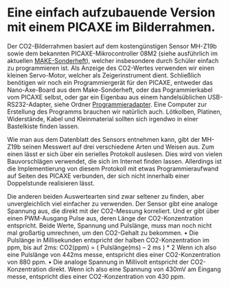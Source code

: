 # Eine einfach aufzubauende Version mit einem PICAXE im Bilderrahmen.

Der CO2-Bilderrahmen basiert auf dem kostengünstigen Sensor MH-Z19b sowie dem bekannten PICAXE-Mikrocontroller 08M2 (siehe ausführlich im aktuellen [MAKE-Sonderheft](https://www.heise.de/news/Sonderheft-Make-PICAXE-Special-jetzt-im-heise-shop-erhaeltlich-4889649.html)), welcher insbesondere durch Schüler einfach zu programmieren ist. Als Anzeige des CO2-Wertes verwenden wir einen kleinen Servo-Motor, welcher als Zeigerinstrument dient. Schließlich benötigen wir noch ein Programmiergerät für den PICAXE, entweder das Nano-Axe-Board aus dem Make-Sonderheft, oder das Pogrammierkabel vom PICAXE selbst, oder gar ein Eigenbau aus einem handelsüblichen USB-RS232-Adapter, siehe Ordner [Programmieradapter](programmieradapter). Eine Computer zur Erstellung des Programms brauchen wir natürlich auch. Lötkolben, Platinen, Widerstände, Kabel und Kleinmaterial sollten sich irgendwo in einer Bastelkiste finden lassen.

Wie man aus dem Datenblatt des Sensors entnehmen kann, gibt der MH-Z19b seinen Messwert auf drei verschiedene Arten und Weisen aus. Zum einen lässt er sich über ein serielles Protokoll auslesen. Dies wird von vielen Bauvorschlägen verwendet, die sich im Internet finden lassen. Allerdings ist die Implementierung von diesem Protokoll mit etwas Programmieraufwand auf Seiten des PICAXE verbunden, der sich nicht innerhalb einer Doppelstunde realisieren lässt.

Die anderen beiden Auswertearten sind zwar seltener zu finden, aber unvergleichlich viel einfacher zu verwenden. Der Sensor gibt eine analoge Spannung aus, die direkt mit der CO2-Messung korreliert. Und er gibt über einen PWM-Ausgang Pulse aus, deren Länge der CO2-Konzentration entspricht. Beide Werte, Spannung und Pulslänge, muss man noch nicht mal großartig umrechnen, um den CO2-Gehalt zu bekommen. 
    • Die Pulslänge in Millisekunden entspricht der halben CO2-Konzentration im ppm, bis auf 2ms: 
          CO2(ppm)  = ( Pulslänge(ms) – 2 ms ) * 2 
      Wenn ich also eine Pulslänge von 442ms messe, entspricht dies einer CO2-Konzentration von 880 ppm.
    • Die analoge Spannung in Millivolt entspricht der CO2-Konzentration direkt.
      Wenn ich also eine Spannung von 430mV am Eingang messe, entspricht dies einer CO2-Konzentration von 430 ppm.